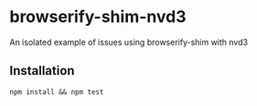 # browserify-shim-nvd3


An isolated example of issues using browserify-shim with nvd3

## Installation
`npm install && npm test`
